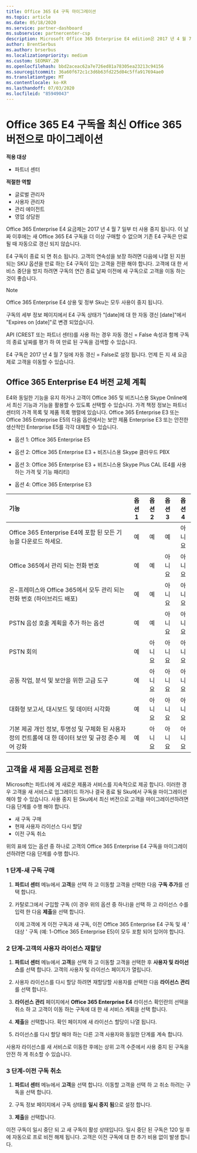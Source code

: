 ```yaml
---
title: Office 365 E4 구독 마이그레이션
ms.topic: article
ms.date: 05/18/2020
ms.service: partner-dashboard
ms.subservice: partnercenter-csp
description: Microsoft Office 365 Enterprise E4 edition은 2017 년 4 월 7 일에 사용 중지 됩니다. 최신 버전의 Office 365로 고객 구독을 마이그레이션하는 방법에 대해 알아봅니다.
author: BrentSerbus
ms.author: brserbus
ms.localizationpriority: medium
ms.custom: SEOMAY.20
ms.openlocfilehash: bbd2aceac62a7e726ed81a78305ea23213c94156
ms.sourcegitcommit: 36a60f672c1c3d6b63fd225d04c5ffa917694ae0
ms.translationtype: MT
ms.contentlocale: ko-KR
ms.lasthandoff: 07/03/2020
ms.locfileid: "85949043"
---
```

# <a name="migrate-office-365-e4-subscriptions-to-newer-office-365-versions"></a>Office 365 E4 구독을 최신 Office 365 버전으로 마이그레이션

**적용 대상**

-  파트너 센터

**적절한 역할**
-   글로벌 관리자
-   사용자 관리자
-   관리 에이전트
-   영업 상담원

Office 365 Enterprise E4 요금제는 2017 년 4 월 7 일부 터 사용 중지 됩니다. 이 날짜 이후에는 새 Office 365 E4 구독을 더 이상 구매할 수 없으며 기존 E4 구독은 만료 될 때 자동으로 갱신 되지 않습니다.

E4 구독이 종료 되 면 취소 됩니다. 고객의 연속성을 보장 하려면 다음에 나열 된 지원 되는 SKU 옵션을 만료 하는 E4 구독이 있는 고객을 전환 해야 합니다. 고객에 대 한 서비스 중단을 방지 하려면 구독의 연간 종료 날짜 이전에 새 구독으로 고객을 이동 하는 것이 좋습니다. 

> [!NOTE]  
> Office 365 Enterprise E4 상용 및 정부 Sku는 모두 사용이 중지 됩니다.
 
구독의 세부 정보 페이지에서 E4 구독 상태가 "[date]에 대 한 자동 갱신 [date]"에서 "Expires on [date]"로 변경 되었습니다. 

API (CREST 또는 파트너 센터)를 사용 하는 경우 자동 갱신 = False 속성과 함께 구독의 종료 날짜를 평가 하 여 만료 된 구독을 검색할 수 있습니다. 

E4 구독은 2017 년 4 월 7 일에 자동 갱신 = False로 설정 됩니다. 언제 든 지 새 요금제로 고객을 이동할 수 있습니다. 

## <a name="office-365-enterprise-e4-edition-replacement-plans"></a>Office 365 Enterprise E4 버전 교체 계획

E4와 동일한 기능을 유지 하거나 고객이 Office 365 및 비즈니스용 Skype Online에서 최신 기능과 기능을 활용할 수 있도록 선택할 수 있습니다. 가격 책정 정보는 파트너 센터의 가격 목록 및 제품 목록 행렬에 있습니다. Office 365 Enterprise E3 또는 Office 365 Enterprise E5의 다음 옵션에서는 보안 제품 Enterprise E3 또는 안전한 생산적인 Enterprise E5를 각각 대체할 수 있습니다.

- 옵션 1: Office 365 Enterprise E5

- 옵션 2: Office 365 Enterprise E3 + 비즈니스용 Skype 클라우드 PBX

- 옵션 3: Office 365 Enterprise E3 + 비즈니스용 Skype Plus CAL (E4를 사용 하는 가격 및 기능 패리티)

- 옵션 4: Office 365 Enterprise E3


| 기능 | 옵션 1 | 옵션 2 | 옵션 3 | 옵션 4 |
| :---    | :------: |   :---:  |   :---:  |   :---:  |
| Office 365 Enterprise E4에 포함 된 모든 기능을 다운로드 하세요. | 예 | 예 | 예 | 아니요 |
| Office 365에서 관리 되는 전화 번호 | 예 | 예 | 아니요 | 아니요 |
| 온-프레미스와 Office 365에서 모두 관리 되는 전화 번호 (하이브리드 배포) | 예 | 예 | 아니요 | 아니요 |
| PSTN 음성 호출 계획을 추가 하는 옵션 | 예 | 예 | 아니요 | 아니요 |
| PSTN 회의 | 예 | 아니요 | 아니요 | 아니요 |
| 공동 작업, 분석 및 보안을 위한 고급 도구 | 예 | 아니요 | 아니요 | 아니요 |
| 대화형 보고서, 대시보드 및 데이터 시각화 | 예 | 아니요 | 아니요 | 아니요 | 
| 기본 제공 개인 정보, 투명성 및 구체화 된 사용자 정의 컨트롤에 대 한 데이터 보안 및 규정 준수 제어 강화 | 예 | 아니요 | 아니요 | 아니요 | 

## <a name="transition-customers-to-new-product-plans"></a>고객을 새 제품 요금제로 전환

Microsoft는 파트너에 게 새로운 제품과 서비스를 지속적으로 제공 합니다. 이러한 경우 고객을 새 서비스로 업그레이드 하거나 결국 종료 될 Sku에서 구독을 마이그레이션해야 할 수 있습니다. 사용 중지 된 Sku에서 최신 버전으로 고객을 마이그레이션하려면 다음 단계를 수행 해야 합니다.

-   새 구독 구매
-   현재 사용자 라이선스 다시 할당
-   이전 구독 취소

위의 표에 있는 옵션 중 하나로 고객의 Office 365 Enterprise E4 구독을 마이그레이션하려면 다음 단계를 수행 합니다.

### <a name="step-1---purchase-the-new-subscription"></a>1 단계-새 구독 구매

1. **파트너 센터** 메뉴에서 **고객**을 선택 하 고 이동할 고객을 선택한 다음 **구독 추가**를 선택 합니다.

2. 카탈로그에서 구입할 구독 (이 경우 위의 옵션 중 하나)을 선택 하 고 라이선스 수를 입력 한 다음 **제출**을 선택 합니다.

   이제 고객에 게 이전 구독과 새 구독, 이전 Office 365 Enterprise E4 구독 및 새 ' 대상 ' 구독 (예: 1-Office 365 Enterprise E5)이 모두 포함 되어 있어야 합니다.

### <a name="step-2---reassign-the-customers-users-licenses"></a>2 단계-고객의 사용자 라이선스 재할당

1. **파트너 센터** 메뉴에서 **고객**을 선택 하 고 이동할 고객을 선택한 후 **사용자 및 라이선스**를 선택 합니다. 고객의 사용자 및 라이선스 페이지가 열립니다.

2. 사용자 라이선스를 다시 할당 하려면 재할당할 사용자를 선택한 다음 **라이선스 관리**를 선택 합니다.

3. **라이선스 관리** 페이지에서 **Office 365 Enterprise E4** 라이선스 확인란의 선택을 취소 하 고 고객이 이동 하는 구독에 대 한 새 서비스 계획을 선택 합니다.

4. **제출**을 선택합니다. 확인 페이지에 새 라이선스 할당이 나열 됩니다.

5. 라이선스를 다시 할당 해야 하는 다른 고객 사용자와 동일한 단계를 계속 합니다.

사용자 라이선스를 새 서비스로 이동한 후에는 상위 고객 수준에서 사용 중지 된 구독을 안전 하 게 취소할 수 있습니다.

### <a name="step-3---cancel-the-old-subscription"></a>3 단계-이전 구독 취소

1. **파트너 센터** 메뉴에서 **고객**을 선택 합니다. 이동할 고객을 선택 하 고 취소 하려는 구독을 선택 합니다.

2. 구독 정보 페이지에서 구독 상태를 **일시 중지 됨**으로 설정 합니다.

3. **제출**을 선택합니다.

이전 구독이 일시 중단 되 고 새 구독이 활성 상태입니다. 일시 중단 된 구독은 120 일 후에 자동으로 프로 비전 해제 됩니다. 고객은 이전 구독에 대 한 추가 비용 없이 발생 합니다.



 




